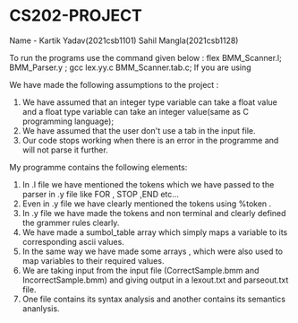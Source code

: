 # CS202-PROJECT

Name - Kartik Yadav(2021csb1101)
       Sahil Mangla(2021csb1128)

To run the  programs use the command given below :
flex BMM_Scanner.l; BMM_Parser.y ; gcc lex.yy.c BMM_Scanner.tab.c;
If you are using 

We have made the following assumptions to the project :
1. We have assumed that an integer type variable can take a float value
and a float type variable can take an integer value(same as C programming language);
2. We have assumed that the user don't use a tab in the input file.
3. Our code stops working when there is an error in the programme and will not parse it further.


My programme contains the following elements:
1. In .l file we have mentioned the tokens which we have passed to the parser in .y file 
like FOR , STOP ,END etc...
2. Even in .y file we have clearly mentioned the tokens using %token .
3. In .y file we have made the tokens and non terminal and clearly defined the grammer rules 
clearly.
4. We have made a sumbol_table array which simply maps a variable to its corresponding ascii 
values.
5. In the same way we have made some arrays , which were also used to map variables to their required values.
6. We are taking input from the input file (CorrectSample.bmm and IncorrectSample.bmm) and giving output in a lexout.txt and parseout.txt file.
7. One file contains its syntax analysis and another contains its semantics ananlysis.